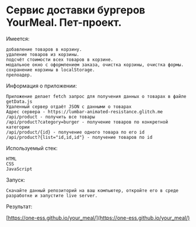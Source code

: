 # Сервис доставки бургеров YourMeal. Пет-проект.

Имеется:

    добавление товаров в корзину.
    удаление товаров из корзины.
    подсчёт стоимости всех товаров в корзине.
    модальное окно с оформлением заказа, очистка корзины, очистка формы.
    сохранение корзины в localStorage.
    прелоадер.

Информация о приложении:

    Приложение делает fetch запрос для получения данных о товарах в файле getData.js
    Удаленный сервер отдаёт JSON с данными о товарах
    Адрес сервера - https://lumbar-animated-resistance.glitch.me
    /api/product - получить все товары
    /api/product?category=burger - получение товаров по конкретной категории
    /api/product/{id} - получение одного товара по его id
    /api/product?{list="id,id,id"} - получение товаров по id

Используемый стек:

    HTML
    CSS
    JavaScript

Запуск:

    Скачайте данный репозиторий на ваш компьютер, откройте его в среде разработке и запустите live server.

Результат:

[https://one-ess.github.io/your_meal/](https://one-ess.github.io/your_meal/)

